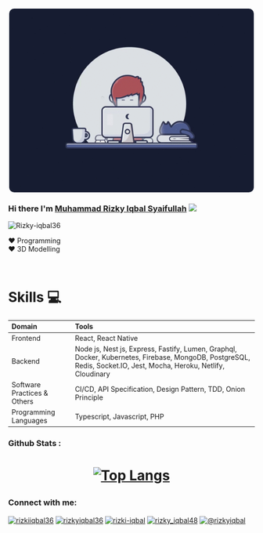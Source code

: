 <p align="center"><img align="center" style="border-radius:10px" alt="GIF" src="https://raw.githubusercontent.com/devSouvik/devSouvik/master/gif2.gif.gif" width="500"/>
</p>

### Hi there I'm [Muhammad Rizky Iqbal Syaifullah](https://rizky-iqbal.netlify.app/) <img src="https://github.com/souvikguria98/souvikguria98/blob/master/Hi.gif" width="25">
<img src="https://komarev.com/ghpvc/?username=Rizky-iqbal36" alt="Rizky-iqbal36" />
<div>
 <p>
  ❤️ Programming <br />
  ❤️ 3D Modelling <br />
</p>
</div>

<br />

<h1 align="left">Skills 💻</h1>


| Domain                      | Tools                                                                                                                                                             |
| :-------------------------- | :---------------------------------------------------------------------------------------------------------------------------------------------------------------------- |
| Frontend                    | React, React Native|
| Backend                     | Node js, Nest js, Express, Fastify, Lumen, Graphql, Docker, Kubernetes, Firebase, MongoDB, PostgreSQL, Redis, Socket.IO, Jest, Mocha, Heroku, Netlify, Cloudinary|
| Software Practices & Others | CI/CD, API Specification, Design Pattern, TDD, Onion Principle|
| Programming Languages       | Typescript, Javascript, PHP|

### Github Stats :

<h1 align="center">

[![Top Langs](https://github-readme-stats.vercel.app/api/top-langs/?username=Rizky-Iqbal36&layout=compact&show_icons=true&theme=radical&langs_count=8)](https://github.com/Rizky-Iqbal36)
 
  
<!-- [![Muhammad Rizky Iqbal Syaifullah GitHub Stats](https://github-readme-stats.vercel.app/api?username=Rizky-Iqbal36&show_icons=true&count_private=true&include_all_commits=true&theme=radical)](https://github.com/Rizky-Iqbal36) -->
 
 </h1>
 <h3 align="left">Connect with me:</h3>
<p align="left">
<a href="https://dev.to/rizkiiqbal36" target="blank"><img align="center" src="https://raw.githubusercontent.com/rahuldkjain/github-profile-readme-generator/master/src/images/icons/Social/devto.svg" alt="rizkiiqbal36" height="30" width="40" /></a>
<a href="https://twitter.com/rizkyiqbal36" target="blank"><img align="center" src="https://raw.githubusercontent.com/rahuldkjain/github-profile-readme-generator/master/src/images/icons/Social/twitter.svg" alt="rizkyiqbal36" height="30" width="40" /></a>
<a href="https://linkedin.com/in/rizki-iqbal" target="blank"><img align="center" src="https://raw.githubusercontent.com/rahuldkjain/github-profile-readme-generator/master/src/images/icons/Social/linked-in-alt.svg" alt="rizki-iqbal" height="30" width="40" /></a>
<a href="https://instagram.com/rizky_iqbal48" target="blank"><img align="center" src="https://raw.githubusercontent.com/rahuldkjain/github-profile-readme-generator/master/src/images/icons/Social/instagram.svg" alt="rizky_iqbal48" height="30" width="40" /></a>
<a href="https://hashnode.com/@rizkyiqbal" target="blank"><img align="center" src="https://raw.githubusercontent.com/rahuldkjain/github-profile-readme-generator/master/src/images/icons/Social/hashnode.svg" alt="@rizkyiqbal" height="30" width="40" /></a>
</p>


